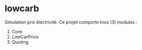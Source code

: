 # lowcarb
Simulation prix électricité.
Ce projet comporte trois (3) modules : 
1. Core
2. LowCarPrice
3. Quoting

